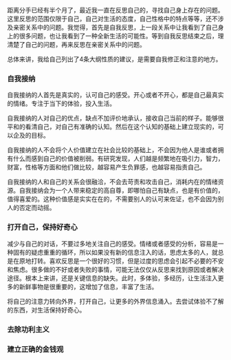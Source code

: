 ​	距离分手已经有半个月了，最近我一直在反思自己的，寻找自己身上存在的问题。这里反思的范围仅限于自己，自己对生活的态度，自己性格中的特点等等，还不涉及亲密关系中的问题。我觉得，首先是自我反思，上一段关系中让我看到了自己身上的很多问题，也让我看到了一种全新生活的可能性。等到自我反思结束之后，理清楚了自己的问题，再来反思在亲密关系中的问题。

​	总体来讲，我给自己列出了4条大纲性质的建议，是需要自我修正和注意的地方。

### 自我接纳

​	自我接纳的人首先是真实的，认可自己的感受。开心或者不开心，都是自己最真实的情绪。专注于当下的体验，投入生活。

​	自我接纳的人对自己的优点，缺点不加评价地承认，接收自己当前的样子。能够很平和的看清自己，对自己有准确的认知。然后在这个认知的基础上建立现实的，可以企及的目标。

​	自我接纳的人不会将个人价值建立在社会比较的基础上，不会因为他人是谁或者拥有什么而感到自己的价值被削弱。有研究发现，人们越是频繁地在吸引力，智力，财富，性格等方面和他们做比较，越容易产生负罪感，也越容易指责自己。

​	自我接纳的人和自己的关系会很融洽，不会去苛责和攻击自己，消耗内在的情绪资源。自我接纳会为一个人带来稳定的高自尊，即哪怕自己有缺点，也是有价值的，值得喜爱的。这种价值感是实实在在的，不需要别人的认可来佐证，也不会因为别人的否定而动摇。

### 打开自己，保持好奇心

​	减少与自己的对话，不要过多地关注自己的感受。情绪或者感受的分析，容易是一种固有的疑虑重重的循环，所以如果没有新的信息注入的话，思虑太多的人，就总是在原地打转。喜欢反思是一个很好的习惯，但是过度的思虑会引起不必要的不安和焦虑。很多做的不好或者失败的事情，可能无法仅仅从反思来找到原因或者解决途径。根本上来讲，还是关键信息的缺失。此时，多体验，多经历，让生活注入更多的新鲜事物是很重要的，这增加了信息，丰富了生活。

​	将自己的注意力转向外界，打开自己，让更多的外界信息涌入。去尝试体验不了解的东西，对生活保持好奇心。

### 去除功利主义



### 建立正确的金钱观

